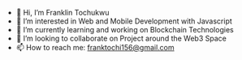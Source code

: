 - 👋 Hi, I’m Franklin Tochukwu
- 👀 I’m interested in Web and Mobile Development with Javascript
- 🌱 I’m currently learning and working on Blockchain Technologies
- 💞️ I’m looking to collaborate on Project around the Web3 Space
- 📫 How to reach me: [franktochi156@gmail.com](https://franklins-portfolio.vercel.app/)

<!---
tchfrnkln/tchfrnkln is a ✨ special ✨ repository because its `README.md` (this file) appears on your GitHub profile.
You can click the Preview link to take a look at your changes.
--->
